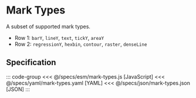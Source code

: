 <script setup>
  import { reset } from '@uwdata/vgplot';
  reset();
</script>

# Mark Types

A subset of supported mark types.

- Row 1: `barY`, `lineY`, `text`, `tickY`, `areaY`
- Row 2: `regressionY`, `hexbin`, `contour`, `raster`, `denseLine`


<Example spec="/specs/yaml/mark-types.yaml" />

## Specification

::: code-group
<<< @/specs/esm/mark-types.js [JavaScript]
<<< @/specs/yaml/mark-types.yaml [YAML]
<<< @/specs/json/mark-types.json [JSON]
:::
